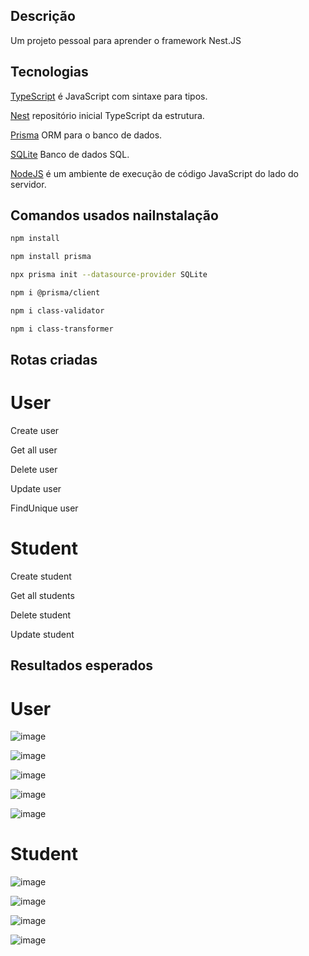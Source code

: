 ## Descrição 

Um projeto pessoal para aprender o framework Nest.JS

## Tecnologias

[TypeScript](https://www.typescriptlang.org) é JavaScript com sintaxe para tipos.

[Nest](https://github.com/nestjs/nest) repositório inicial TypeScript da estrutura.

[Prisma](https://www.prisma.io) ORM para o banco de dados.

[SQLite](https://www.sqlite.org) Banco de dados SQL.

[NodeJS](https://nodejs.org/pt) é um ambiente de execução de código JavaScript do lado do servidor.

## Comandos usados naiInstalação

```bash
npm install

npm install prisma

npx prisma init --datasource-provider SQLite

npm i @prisma/client

npm i class-validator

npm i class-transformer

```

## Rotas criadas 

# User 

Create user

Get all user

Delete user

Update user

FindUnique user

# Student

Create student

Get all students

Delete student

Update student

## Resultados esperados

# User

![image](https://github.com/user-attachments/assets/225aa559-1070-4932-bd2f-7a22c5c5b2a6)

![image](https://github.com/user-attachments/assets/72bcdd49-abff-431d-873e-5ca9c3d863a0)

![image](https://github.com/user-attachments/assets/c117a23f-5d17-45c1-aad1-0580f12fd42c)

![image](https://github.com/user-attachments/assets/4037b84b-a940-4112-9910-a64667bffb3a)

![image](https://github.com/user-attachments/assets/2e3451eb-91a4-4397-9c88-3f1ffcbb1472)

# Student

![image](https://github.com/user-attachments/assets/f5affb3e-2264-4869-807c-ec8ca816d8c7)

![image](https://github.com/user-attachments/assets/3507b0a4-7dc7-4a29-85b9-2ae5d84e3a08)

![image](https://github.com/user-attachments/assets/153bb7c2-bcb7-41fb-bc7d-43df45418aa0)

![image](https://github.com/user-attachments/assets/a6103887-7059-440d-be22-54dfd9c10d55)
